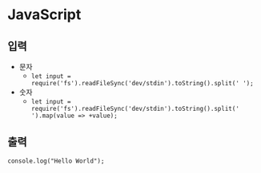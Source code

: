 # JavaScript

## 입력
* 문자
  * `let input = require('fs').readFileSync('dev/stdin').toString().split(' ');`
* 숫자
  * ``let input = require('fs').readFileSync('dev/stdin').toString().split(' ').map(value => +value);``


## 출력
```
console.log("Hello World");
```
